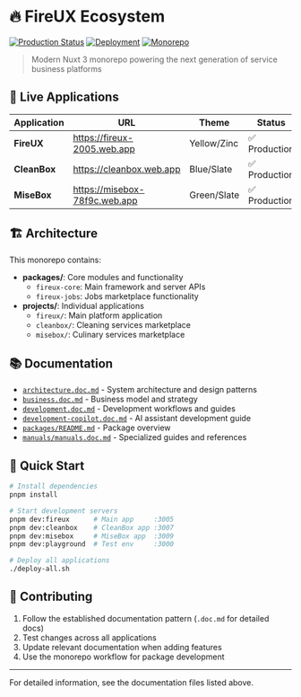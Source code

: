 # 🔥 FireUX Ecosystem

[![Production Status](https://img.shields.io/badge/Status-Production-green.svg)](https://fireux-2005.web.app)
[![Deployment](https://img.shields.io/badge/Deployment-Automated-blue.svg)](#)
[![Monorepo](https://img.shields.io/badge/Structure-Monorepo-orange.svg)](#)

> Modern Nuxt 3 monorepo powering the next generation of service business platforms

## 🚀 Live Applications

| Application  | URL                           | Theme       | Status        |
| ------------ | ----------------------------- | ----------- | ------------- |
| **FireUX**   | https://fireux-2005.web.app   | Yellow/Zinc | ✅ Production |
| **CleanBox** | https://cleanbox.web.app      | Blue/Slate  | ✅ Production |
| **MiseBox**  | https://misebox-78f9c.web.app | Green/Slate | ✅ Production |

## 🏗️ Architecture

This monorepo contains:

- **packages/**: Core modules and functionality
  - `fireux-core`: Main framework and server APIs
  - `fireux-jobs`: Jobs marketplace functionality
- **projects/**: Individual applications
  - `fireux/`: Main platform application
  - `cleanbox/`: Cleaning services marketplace
  - `misebox/`: Culinary services marketplace

## 📚 Documentation

- [`architecture.doc.md`](./architecture.doc.md) - System architecture and design patterns
- [`business.doc.md`](./business.doc.md) - Business model and strategy
- [`development.doc.md`](./development.doc.md) - Development workflows and guides
- [`development-copilot.doc.md`](./development-copilot.doc.md) - AI assistant development guide
- [`packages/README.md`](./packages/README.md) - Package overview
- [`manuals/manuals.doc.md`](./manuals/manuals.doc.md) - Specialized guides and references

## 🚀 Quick Start

```bash
# Install dependencies
pnpm install

# Start development servers
pnpm dev:fireux      # Main app     :3005
pnpm dev:cleanbox    # CleanBox app :3007
pnpm dev:misebox     # MiseBox app  :3009
pnpm dev:playground  # Test env     :3000

# Deploy all applications
./deploy-all.sh
```

## 🤝 Contributing

1. Follow the established documentation pattern (`.doc.md` for detailed docs)
2. Test changes across all applications
3. Update relevant documentation when adding features
4. Use the monorepo workflow for package development

---

For detailed information, see the documentation files listed above.
